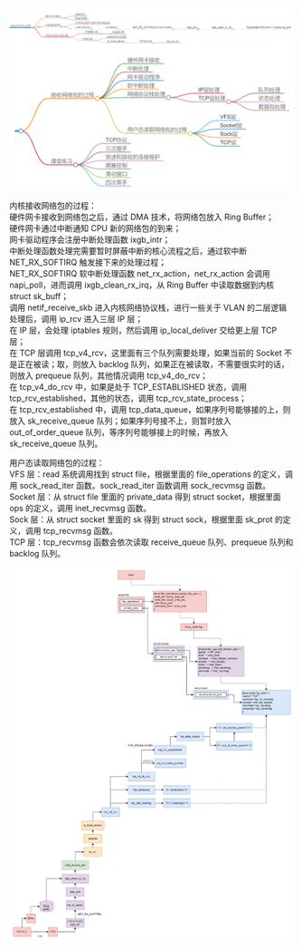

<img src="https://github.com/Yongli-Lisa/Linux-Notes1/blob/cb241b38a24638692e05f1501ecf662b4e3e199a/Img/%E7%BD%91%E7%BB%9C%E9%80%9A%E4%BF%A1/%E6%8E%A5%E6%94%B6%E7%BD%91%E7%BB%9C%E5%8C%851.PNG" width="900px">   



  

<img src="https://github.com/Yongli-Lisa/Linux-Notes1/blob/cb241b38a24638692e05f1501ecf662b4e3e199a/Img/%E7%BD%91%E7%BB%9C%E9%80%9A%E4%BF%A1/%E6%8E%A5%E6%94%B6%E7%BD%91%E7%BB%9C%E5%8C%852.PNG" width="600px">  



内核接收网络包的过程：  
硬件网卡接收到网络包之后，通过 DMA 技术，将网络包放入 Ring Buffer；  
硬件网卡通过中断通知 CPU 新的网络包的到来；  
网卡驱动程序会注册中断处理函数 ixgb_intr；  
中断处理函数处理完需要暂时屏蔽中断的核心流程之后，通过软中断 NET_RX_SOFTIRQ 触发接下来的处理过程；  
NET_RX_SOFTIRQ 软中断处理函数 net_rx_action，net_rx_action 会调用 napi_poll，进而调用 ixgb_clean_rx_irq，从 Ring Buffer 中读取数据到内核 struct sk_buff；  
调用 netif_receive_skb 进入内核网络协议栈，进行一些关于 VLAN 的二层逻辑处理后，调用 ip_rcv 进入三层 IP 层；  
在 IP 层，会处理 iptables 规则，然后调用 ip_local_deliver 交给更上层 TCP 层；  
在 TCP 层调用 tcp_v4_rcv，这里面有三个队列需要处理，如果当前的 Socket 不是正在被读；取，则放入 backlog 队列，如果正在被读取，不需要很实时的话，则放入 prequeue 队列，其他情况调用 tcp_v4_do_rcv；  
在 tcp_v4_do_rcv 中，如果是处于 TCP_ESTABLISHED 状态，调用 tcp_rcv_established，其他的状态，调用 tcp_rcv_state_process；  
在 tcp_rcv_established 中，调用 tcp_data_queue，如果序列号能够接的上，则放入 sk_receive_queue 队列；如果序列号接不上，则暂时放入 out_of_order_queue 队列，等序列号能够接上的时候，再放入 sk_receive_queue 队列。  

  

用户态读取网络包的过程：  
VFS 层：read 系统调用找到 struct file，根据里面的 file_operations 的定义，调用 sock_read_iter 函数。sock_read_iter 函数调用 sock_recvmsg 函数。  
Socket 层：从 struct file 里面的 private_data 得到 struct socket，根据里面 ops 的定义，调用 inet_recvmsg 函数。  
Sock 层：从 struct socket 里面的 sk 得到 struct sock，根据里面 sk_prot 的定义，调用 tcp_recvmsg 函数。  
TCP 层：tcp_recvmsg 函数会依次读取 receive_queue 队列、prequeue 队列和 backlog 队列。    




  

<img src="https://github.com/Yongli-Lisa/Linux-Notes1/blob/cb241b38a24638692e05f1501ecf662b4e3e199a/Img/%E7%BD%91%E7%BB%9C%E9%80%9A%E4%BF%A1/%E6%8E%A5%E6%94%B6%E7%BD%91%E7%BB%9C%E5%8C%85%E8%BF%87%E7%A8%8B2.png" width="1000px">   


